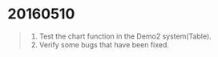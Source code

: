 20160510
===

>1. Test the chart function in the Demo2 system(Table).
>2. Verify some bugs that have been fixed.
